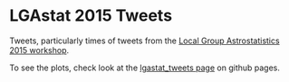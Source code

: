 # LGAstat 2015 Tweets

Tweets, particularly times of tweets from the [Local Group Astrostatistics 2015 workshop](http://www.lsa.umich.edu/mira/workshopsconferences/localgroupastrostatistics).

To see the plots, check look at the [lgastat_tweets page](http://eteq.github.io/LGAstat_2015_tweets/lgastat_tweets.html) on github pages.
